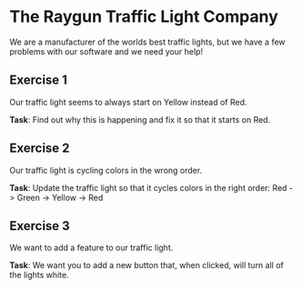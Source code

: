 # The Raygun Traffic Light Company

We are a manufacturer of the worlds best traffic lights, but we have a few problems with our software and we need your help!

## Exercise 1
Our traffic light seems to always start on Yellow instead of Red. 

**Task**:
Find out why this is happening and fix it so that it starts on Red.


## Exercise 2
Our traffic light is cycling colors in the wrong order.

**Task**:
Update the traffic light so that it cycles colors in the right order: Red -> Green -> Yellow -> Red


## Exercise 3
We want to add a feature to our traffic light.

**Task**: We want you to add a new button that, when clicked, will turn all of the lights white.
